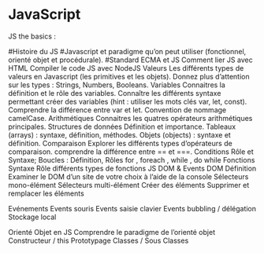 # JavaScript
JS the basics :
 

#Histoire du JS
#Javascript et paradigme qu’on peut utiliser (fonctionnel, orienté objet et procédurale).
#Standard ECMA et JS
Comment lier JS avec HTML
Compiler le code JS avec NodeJS
Valeurs
Les différents types de valeurs en Javascript (les primitives et les objets).
Donnez plus d’attention sur les types : Strings, Numbers, Booleans.
Variables
Connaitres la définition et le rôle des variables.
Connaître les différents syntaxe permettant créer des variables (hint : utiliser les mots clés var, let, const).
Comprendre la différence entre var et let.
Convention de nommage camelCase.
Arithmétiques
Connaitres les quatres opérateurs arithmétiques principales.
Structures de données
Définition et importance.
Tableaux (arrays) : syntaxe, définition, méthodes.
Objets (objects) : syntaxe et définition.
Comparaison
Explorer les différents types d’opérateurs de comparaison.
comprendre la différence entre == et ===.
Conditions 
Rôle et Syntaxe;
Boucles : 
Définition, Rôles
for , foreach , while , do while
Fonctions
Syntaxe 
Rôle
différents types de fonctions
JS DOM & Events
DOM
Définition
Examiner le DOM d’un site de votre choix à l’aide de la console
Sélecteurs mono-élément
Sélecteurs multi-élément
Créer des éléments
Supprimer et remplacer les éléments

Evénements
Events souris
Events saisie clavier
Events bubbling / délégation
Stockage local

Orienté Objet en JS
Comprendre le paradigme de l’orienté objet
Constructeur / this
Prototypage
Classes / Sous Classes

